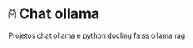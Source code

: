 # <img src="chat-ollama-angular/readme_imagens/ollama_readme.png" width="15" /> Chat ollama

Projetos [chat ollama](https://github.com/surfx/chat-ollama-angular/tree/master/chat-ollama-angular) e [python docling faiss ollama rag](https://github.com/surfx/chat-ollama-angular/tree/master/rag-analise-yt)

